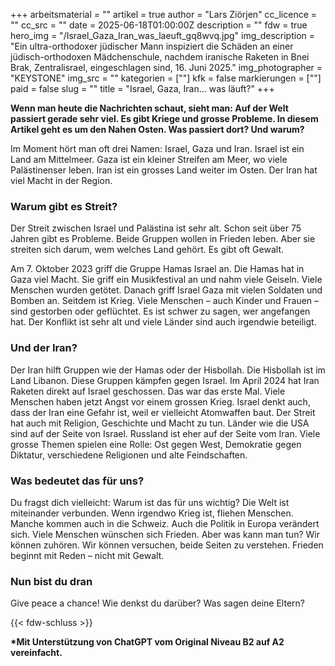 +++
arbeitsmaterial = ""
artikel = true
author = "Lars Ziörjen"
cc_licence = ""
cc_src = ""
date = 2025-06-18T01:00:00Z
description = ""
fdw = true
hero_img = "/Israel_Gaza_Iran_was_laeuft_gq8wvq.jpg"
img_description = "Ein ultra-orthodoxer jüdischer Mann inspiziert die Schäden an einer jüdisch-orthodoxen Mädchenschule, nachdem iranische Raketen in Bnei Brak, Zentralisrael, eingeschlagen sind, 16. Juni 2025."
img_photographer = "KEYSTONE"
img_src = ""
kategorien = [""]
kfk = false
markierungen = [""]
paid = false
slug = ""
title = "Israel, Gaza, Iran… was läuft?"
+++

**Wenn man heute die Nachrichten schaut, sieht man: Auf der Welt passiert gerade sehr viel. Es gibt Kriege und grosse Probleme. In diesem Artikel geht es um den Nahen Osten. Was passiert dort? Und warum?**

Im Moment hört man oft drei Namen: Israel, Gaza und Iran. Israel ist ein Land am Mittelmeer. Gaza ist ein kleiner Streifen am Meer, wo viele Palästinenser leben. Iran ist ein grosses Land weiter im Osten. Der Iran hat viel Macht in der Region.

### Warum gibt es Streit?

Der Streit zwischen Israel und Palästina ist sehr alt. Schon seit über 75 Jahren gibt es Probleme. Beide Gruppen wollen in Frieden leben. Aber sie streiten sich darum, wem welches Land gehört. Es gibt oft Gewalt.

Am 7. Oktober 2023 griff die Gruppe Hamas Israel an. Die Hamas hat in Gaza viel Macht. Sie griff ein Musikfestival an und nahm viele Geiseln. Viele Menschen wurden getötet. Danach griff Israel Gaza mit vielen Soldaten und Bomben an. Seitdem ist Krieg. Viele Menschen – auch Kinder und Frauen – sind gestorben oder geflüchtet. Es ist schwer zu sagen, wer angefangen hat. Der Konflikt ist sehr alt und viele Länder sind auch irgendwie beteiligt.

### Und der Iran?

Der Iran hilft Gruppen wie der Hamas oder der Hisbollah. Die Hisbollah ist im Land Libanon. Diese Gruppen kämpfen gegen Israel. Im April 2024 hat Iran Raketen direkt auf Israel geschossen. Das war das erste Mal. Viele Menschen haben jetzt Angst vor einem grossen Krieg. Israel denkt auch, dass der Iran eine Gefahr ist, weil er vielleicht Atomwaffen baut. Der Streit hat auch mit Religion, Geschichte und Macht zu tun. Länder wie die USA sind auf der Seite von Israel. Russland ist eher auf der Seite vom Iran. Viele grosse Themen spielen eine Rolle: Ost gegen West, Demokratie gegen Diktatur, verschiedene Religionen und alte Feindschaften.

### Was bedeutet das für uns?

Du fragst dich vielleicht: Warum ist das für uns wichtig? Die Welt ist miteinander verbunden. Wenn irgendwo Krieg ist, fliehen Menschen. Manche kommen auch in die Schweiz. Auch die Politik in Europa verändert sich. Viele Menschen wünschen sich Frieden. Aber was kann man tun? Wir können zuhören. Wir können versuchen, beide Seiten zu verstehen. Frieden beginnt mit Reden – nicht mit Gewalt.

### Nun bist du dran

Give peace a chance! Wie denkst du darüber? Was sagen deine Eltern?

{{< fdw-schluss >}}

**\*Mit Unterstützung von ChatGPT vom Original Niveau B2 auf A2 vereinfacht.**